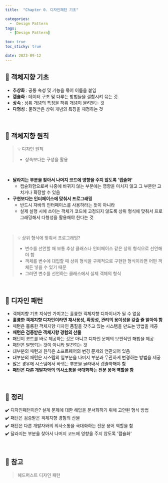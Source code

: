 ```yaml
---
title:  "Chapter 0. 디자인패턴 기초" 

categories:
  -  Design Pattern
tags:
  - [Design Pattern]

toc: true
toc_sticky: true

date: 2023-09-12
---
```


## 📌 객체지향 기초

- <b>추상화</b> : 공통 속성 및 기능을 묶어 이름을 붙임
- <b>캡슐화</b> : 데이터 구조 및 다루는 방법들을 결합시켜 묶는 것
- <b>상속</b> : 상위 개념의 특징을 하위 개념이 물려받는 것
- <b>다형성</b> : 물려받은 상위 개념의 특징을 재정하는 것

<br>

## 📌 객체지향 원칙

> 💡 디자인 원칙
>
> - 상속보다는 구성을 활용

<br>

- <b>달라지는 부분을 찾아서 나머지 코드에 영향을 주지 않도록 '캡슐화'</b>
    - 캡슐화함으로써 나중에 바뀌지 않는 부분에는 영향을 미치지 않고 그 부분만 고치거나 확장할 수 있음
- <b>구현보다는 인터페이스에 맞춰서 프로그래밍</b>
    - 반드시 자바의 인터페이스를 사용하라는 뜻이 아니라
    - 실제 실행 시에 쓰이는 객체가 코드에 고정되지 않도록 상위 형식에 맞춰서 프로그래밍해서 다형성을 활용해야 한다는 것
    
<br>

> 💡 상위 형식에 맞춰서 프로그래밍?
>
> - 변수를 선언할 때 보통 추상 클래스나 인터페이스 같은 상위 형식으로 선언해야 함
> - 객체를 변수에 대입할 때 상위 형식을 구체적으로 구현한 형식이라면 어떤 객체든 넣을 수 있기 때문
> - 그러면 변수를 선언하는 클래스에서 실제 객체의 형식
        
<br>

## 📌 디자인 패턴 

- 객체지향 기초 지식만 가지고는 훌륭한 객체지향 디자이너가 될 수 없음
- <b>훌륭한 객체지향 디자인이라면 재사용성, 확장성, 관리의 용이성을 갖출 줄 알아야 함</b>
- 패턴은 훌륭한 객체지향 디자인 품질을 갖추고 있는 시스템을 만드는 방법을 제공
- <b>패턴은 검증받은 객체지향 경험의 산물</b>
- 패턴이 코드를 바로 제공하는 것은 아니고 디자인 문제의 보편적인 해법을 제공
- 패턴은 발명되는 것이 아니라 발견되는 것
- 대부분의 패턴과 원칙은 소프트웨어의 변경 문제와 연관되어 있음
- 대부분의 패턴은 시스템의 일부분을 나머지 부분과 무관하게 변경하는 방법을 제공
- 많은 경우에 시스템에서 바뀌는 부분을 골라내서 캡슐화해야 함
- <b>패턴은 다른 개발자와의 의사소통을 극대화하는 전문 용어 역할을 함</b>

<br>

## 📌 정리

✔️ 디자인패턴이란? 설계 문제에 대한 해답을 문서화하기 위해 고안된 형식 방법<br>
✔️ 패턴은 검증받은 객체지향 경험의 산물<br>
✔️ 패턴은 다른 개발자와의 의사소통을 극대화하는 전문 용어 역할을 함<br>
✔️ 달라지는 부분을 찾아서 나머지 코드에 영향을 주지 않도록 '캡슐화'<br>

<br>

## 📌 참고

> 헤드퍼스트 디자인 패턴